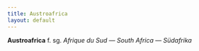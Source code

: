 ```yaml
---
title: Austroafrica 
layout: default
---
```


**Austroafrica** f. sg. *Afrique du Sud — South Africa — Südafrika*